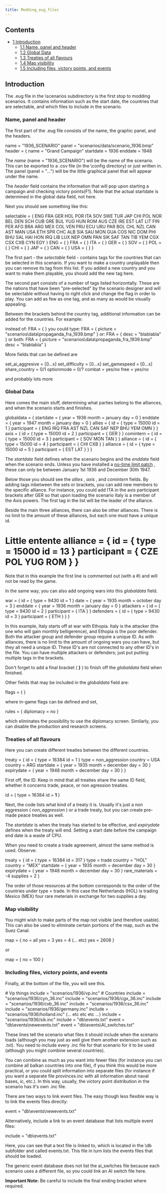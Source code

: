 ```yaml
---
title: Modding_eug_files
---
```

 Contents
--------

*   [1 Introduction](#Introduction)
    *   [1.1 Name, panel and header](#Name.2C_panel_and_header)
    *   [1.2 Global Data](#Global_Data)
    *   [1.3 Treaties of all flavours](#Treaties_of_all_flavours)
    *   [1.4 Map visibility](#Map_visibility)
    *   [1.5 Including files, victory points, and events](#Including_files.2C_victory_points.2C_and_events)

Introduction
------------

The .eug file in the \\scenarios subdirectory is the first stop to modding scenarios. It contains information such as the start date, the countries that are selectable, and which files to include in the scenario.

### Name, panel and header

The first part of the .eug file consists of the name, the graphic panel, and the headers.

name = "1936\_SCENARIO" panel = "scenarios/data/scenario\_1936.bmp" header = { name = "Grand Campaign" startdate = 1936 enddate = 1948 

The _name_ (name = "1936\_SCENARIO") will be the name of the scenario. This can be exported to a .csv file (in the \\config directory) or just written in. The panel (panel = "...") will be the little graphical panel that will appear under the name.

The _header_ field contains the information that will pop upon starting a campaign and checking victory points(F1). Note that the actual startdate is determined in the global data field, not here.

Next you should see something like this:

selectable = { ENG FRA GER HOL POR ITA SOV SWE TUR JAP CHI POL NOR BEL DEN SCH CUB GRE BUL YUG HUN ROM AUS CZE IRE EST LAT LIT FIN PER AFG BRA ARG MEX COL VEN PRU ECU URU PAR BOL CHL NZL CAN AST MAN USA ETH SPR CHC ALB SIA SAU MON GUA COS NIC DOM PHI BHU SAL HAI HON IRQ LIB LUX NEP OMN PAN SIK SAF TAN TIB YEM CGX CSX CXB CYN EGY } ENG = { } FRA = { } ITA = { } GER = { } SOV = { } POL = { } CHI = { } JAP = { } CAN = { } USA = { } } 

The first part - the _selectable_ field - contains tags for the countries that can be selected in this scenario. If you want to make a country unplayable then you can remove its tag from this list. If you added a new country and you want to make them playable, you should add the new tag here.

The second part consists of a number of tags listed horizontally. These are the nations that have been "pre-selected" by the scenario designer and will be selectable without having to right click and change the flag in order to play. You can add as few as one tag, and as many as would be visually appealing.

Between the brackets behind the country tag, additional information can be added for the countries. For example:

instead of: FRA = { } you could type: FRA = { picture = "scenarios\\data\\propaganda\_fra\_1939.bmp" } or: FRA = { desc = "blablabla" } or both: FRA = { picture = "scenarios\\data\\propaganda\_fra\_1939.bmp" desc = "blablabla" } 

More fields that can be defined are

set\_ai\_aggresive = \[0...x\] set\_difficulty = \[0...x\] set\_gamespeed = \[0...x\] share\_country = 0/1 optionmode = 0/? combat = yes/no free = yes/no 

and probably lots more

### Global Data

Here comes the main stuff, determining what parties belong to the alliances, and when the scenario starts and finishes.

globaldata = { startdate = { year = 1936 month = january day = 0 } enddate = { year = 1947 month = january day = 0 } allies = { 	 id = { type = 15000 id = 1 } 	 participant = { ENG IRQ FRA AST NZL CAN SAF NEP BHU YEM OMN } 	 } axis = { 	 id = { type = 15000 id = 2 } 		 participant = { GER } 	 } comintern = { 	 id = { type = 15000 id = 3 } 		 participant = { SOV MON TAN } 		 } alliance = { 		 id = { type = 15000 id = 4 } 		 participant = { CHI CXB } 		 } alliance = { 		 id = { type = 15000 id = 5 } 		 participant = { EST LAT } 		 } } 

The _startdate_ field defines when the scenario begins and the _enddate_ field when the scenario ends. Unless you have installed a [no-time limit patch](/wiki/Utilities "Utilities") , these can only be between January 1st 1936 and December 30th 1947.

Below those you should see the _allies_ , _axis_ , and _comintern_ fields. By adding tags inbetween the sets or brackets, you can add new members to the specific alliance. For instance, you could add ITA in the axis participant brackets after GER so that upon loading the scenario Italy is a member of the Axis powers. The first tag in the list will be the leader of the alliance.

Beside the main three alliances, there can also be other alliances. There is no limit to the amount of these alliances, but each one must have a unique id.

 # Little entente alliance = { 		 id = { type = 15000 id = 13 } participant = { CZE POL YUG ROM } } 

Note that in this example the first line is commented out (with a #) and will not be read by the game.

In the same way, you can also add ongoing wars into this _globaldata_ field.

 war = { id = { type = 9430 id = 1 } date = { year = 1935 month = october day = 3 } enddate = { year = 1936 month = january day = 0 } attackers = { id = { type = 9430 id = 2 } participant = { ITA } 	 } defenders = { 			 id = { type = 9430 id = 3 } 		 participant = { ETH } 	 } } 

In this example, Italy starts off at war with Ethopia. Italy is the attacker (the one who will gain monthly belligerence), and Ethopia is the poor defender. Both the attacker group and defender group require a unique ID. As with alliances, there is no limit to the amount of ongoing wars you can have, but they all need a unique ID. These ID's are not connected to any other ID's in the file. You can have multiple attackers or defenders; just put putting multiple tags in the brackets.

Don't forget to add a final bracket ( **}** ) to finish off the _globaldata_ field when finished.

Other fields that may be included in the _globaldata_ field are:

flags = { } 

where in-game flags can be defined and set,

rules = { diplomacy = no } 

which eliminates the possibility to use the diplomacy screen. Similarly, you can disable the production and research screens.

### Treaties of all flavours

Here you can create different treaties between the different countries.

treaty = { id = { type = 16384 id = 1 } type = non\_aggression country = USA country = ARG startdate = { year = 1935 month = december day = 30 } expirydate = { year = 1948 month = december day = 30 } } 

First off, the ID. Keep in mind that all treaties share the same ID field, whether it concerns trade, peace, or non agression treaties.

 id = { type = 16384 id = **1** } 

Next, the code lists what kind of a treaty it is. Usually it's just a non aggression ( _non\_aggression_ ) or a trade treaty, but you can create pre-made peace treaties as well.

The _startdate_ is when the treaty has started to be effective, and _expirydate_ defines when the treaty will end. Setting a start date before the campaign end date is a waste of CPU.

When you need to create a trade agreement, almost the same method is used. Observe:

treaty = { id = { type = 16384 id = 317 } type = trade country = "HOL" country = "MEX" startdate = { year = 1935 month = december day = 30 } expirydate = { year = 1948 month = december day = 30 } rare\_materials = -4 supplies = 2 } 

The order of those resources at the bottom corresponds to the order of the countries under type = trade. In this case the Netherlands (HOL) is trading Mexico (MEX) four rare meterials in exchange for two supplies a day.

### Map visibility

You might wish to make parts of the map not visible (and therefore usable). This can also be used to eliminate certain portions of the map, such as the Suez Canal.

map = { no = all yes = 3 yes = 4 (... etc) yes = 2608 } 

or

map = { no = 100 } 

### Including files, victory points, and events

Finally, at the bottom of the file, you will see this.

\# Vp things include = "scenarios/1936/vp.inc" # Countries include = "scenarios/1936/cyn\_36.inc" include = "scenarios/1936/cgx\_36.inc" include = "scenarios/1936/cxb\_36.inc" include = "scenarios/1936/csx\_36.inc" include = "scenarios/1936/germany.inc" include = "scenarios/1936/holland.inc" (... etc etc etc ...) include = "scenarios/1936/sik.inc" include = "db\\events.txt" event = "db\\events\\newevents.txt" event = "db\\events\\AI\_switches.txt" 

These lines tell the scenario what files it should include when the scenario loads (although you may just as well give them another extension such as .txt). You need to include every .inc file for that scenario for it to be used (although you might combine several countries).

You can combine as much as you want into fewer files (for instance you can combine all balkan countries into one file), if you think this would be more practical, or you could split information into separate files (for instance if you want a separate file provinces.inc with all information about naval bases, ic, etc.). In this way, usually, the victory point distribution in the scenario has it's own .inc file.

There are two ways to link event files. The easy though less flexible way is to link the events files directly:

event = "db\\events\\newevents.txt" 

Alternatively, include a link to an event database that lists multiple event files:

include = "db\\events.txt" 

Here, you can see that a text file is linked to, which is located in the \\db subfolder and called events.txt. This file in turn lists the events files that should be loaded.

The generic event database does not list the ai\_switches file because each scenario uses a different file, so you could link an AI switch file here.

**Important Note:** Be careful to include the final ending bracket where required.